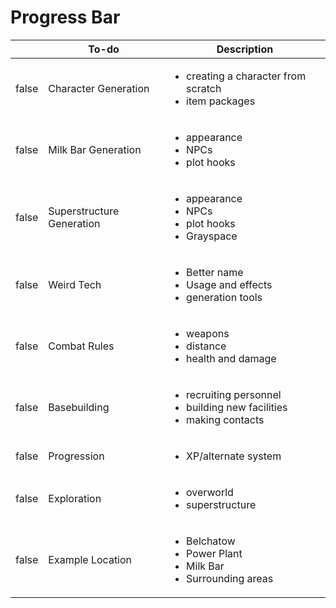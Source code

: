 # Progress Bar

<table><thead><tr><th data-type="checkbox"></th><th>To-do</th><th>Description</th></tr></thead><tbody><tr><td>false</td><td>Character Generation</td><td><ul><li>creating a character from scratch</li><li>item packages</li></ul></td></tr><tr><td>false</td><td>Milk Bar Generation</td><td><ul><li>appearance</li><li>NPCs</li><li>plot hooks</li></ul></td></tr><tr><td>false</td><td>Superstructure Generation</td><td><ul><li>appearance</li><li>NPCs</li><li>plot hooks</li><li>Grayspace</li></ul></td></tr><tr><td>false</td><td>Weird Tech</td><td><ul><li>Better name</li><li>Usage and effects</li><li>generation tools</li></ul></td></tr><tr><td>false</td><td>Combat Rules</td><td><ul><li>weapons</li><li>distance</li><li>health and damage</li></ul></td></tr><tr><td>false</td><td>Basebuilding</td><td><ul><li>recruiting personnel</li><li>building new facilities</li><li>making contacts</li></ul></td></tr><tr><td>false</td><td>Progression</td><td><ul><li>XP/alternate system</li></ul></td></tr><tr><td>false</td><td>Exploration</td><td><ul><li>overworld</li><li>superstructure</li></ul></td></tr><tr><td>false</td><td>Example Location</td><td><ul><li>Belchatow</li><li>Power Plant</li><li>Milk Bar</li><li>Surrounding areas</li></ul></td></tr></tbody></table>
